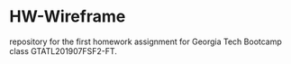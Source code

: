 # HW-Wireframe
repository for the first homework assignment for Georgia Tech Bootcamp class GTATL201907FSF2-FT.
